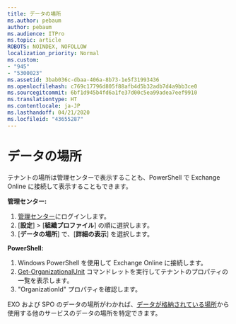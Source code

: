 ```yaml
---
title: データの場所
ms.author: pebaum
author: pebaum
ms.audience: ITPro
ms.topic: article
ROBOTS: NOINDEX, NOFOLLOW
localization_priority: Normal
ms.custom:
- "945"
- "5300023"
ms.assetid: 3bab036c-dbaa-406a-8b73-1e5f31993436
ms.openlocfilehash: c769c17796d805f88afb4d5b32adb7d4a9bb3ce0
ms.sourcegitcommit: 6bf1d945b4fd6a1fe37d00c5ea99adea7eef9910
ms.translationtype: HT
ms.contentlocale: ja-JP
ms.lasthandoff: 04/21/2020
ms.locfileid: "43655287"
---
```

# <a name="data-location"></a>データの場所

テナントの場所は管理センターで表示することも、PowerShell で Exchange Online に接続して表示することもできます。


**管理センター:**
1. [管理センター](https://admin.microsoft.com/Adminportal/Home)にログインします。
2. [**設定**]  >  [**組織プロファイル**] の順に選択します。
3. [**データの場所**] で、[**詳細の表示**] を選択します。


**PowerShell:**
1. Windows PowerShell を使用して Exchange Online に接続します。
2. [Get-OrganizationalUnit](https://docs.microsoft.com/powershell/module/exchange/active-directory/get-organizationalunit) コマンドレットを実行してテナントのプロパティの一覧を表示します。 
3. "OrganizationId" プロパティを確認します。

EXO および SPO のデータの場所がわかれば、[データが格納されている場所](https://products.office.com/where-is-your-data-located)から使用する他のサービスのデータの場所を特定できます。
